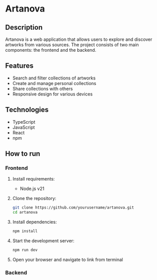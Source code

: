 # Artanova

## Description

Artanova is a web application that allows users to explore and discover artworks from various sources. The project consists of two main components: the frontend and the backend.

## Features

- Search and filter collections of artworks
- Create and manage personal collections
- Share collections with others
- Responsive design for various devices

## Technologies

- TypeScript
- JavaScript
- React
- npm

## How to run

### Frontend

1. Install requirements:
    - Node.js v21

2. Clone the repository:
    ```sh
    git clone https://github.com/yourusername/artanova.git
    cd artanova
    ```

3. Install dependencies:
    ```sh
    npm install
    ```

4. Start the development server:
    ```sh
    npm run dev
    ```

5. Open your browser and navigate to link from terminal

### Backend
